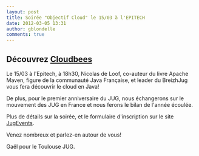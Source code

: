 ```yaml
---
layout: post
title: Soirée "Objectif Cloud" le 15/03 à l'EPITECH
date: 2012-03-05 13:31
author: gblondelle
comments: true
---
```

<h2>Découvrez <a href="http://www.cloudbees.com/">Cloudbees</a></h2>
<p>Le 15/03 à l'Epitech, à 18h30, Nicolas de Loof, co-auteur du livre Apache Maven, figure de la communauté Java Française, et leader du BreizhJug vous fera découvrir le cloud en Java!</p>
<p>De plus, pour le premier anniversaire du JUG, nous échangerons sur le mouvement des JUG en France et nous ferons le bilan de l'année écoulée.</p>
<p>Plus de détails sur la soirée, et le formulaire d'inscription sur le site <a title="JugEvent" href="http://www.jugevents.org/jugevents/event/44557">JugEvents</a>.</p>
<p>Venez nombreux et parlez-en autour de vous!</p>
<p>Gaël pour le Toulouse JUG.</p>
